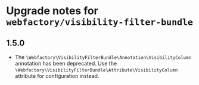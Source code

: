 # Upgrade notes for `webfactory/visibility-filter-bundle`

## 1.5.0

* The `\Webfactory\VisibilityFilterBundle\Annotation\VisibilityColumn` annotation has been deprecated. Use the
  `\Webfactory\VisibilityFilterBundle\Attribute\VisibilityColumn` attribute for configuration instead.